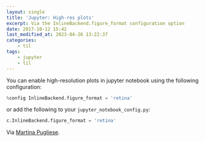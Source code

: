 ```yaml
---
layout: single
title: 'Jupyter: High-res plots'
excerpt: Via the InlineBackend.figure_format configuration option
date: 2017-10-12 15:42
last_modified_at: 2023-04-26 13:22:37
categories:
    - til
tags:
    - jupyter
    - til
---
```


You can enable high-resolution plots in jupyter notebook using the following
configuration:

```python
%config InlineBackend.figure_format = 'retina'
```

or add the following to your `jupyter_notebook_config.py`:

```python
c.InlineBackend.figure_format = 'retina'
```

Via [Martina Pugliese](https://web.archive.org/web/20200915133315/https://martinapugliese.github.io/tech/jupyter-customise/).
